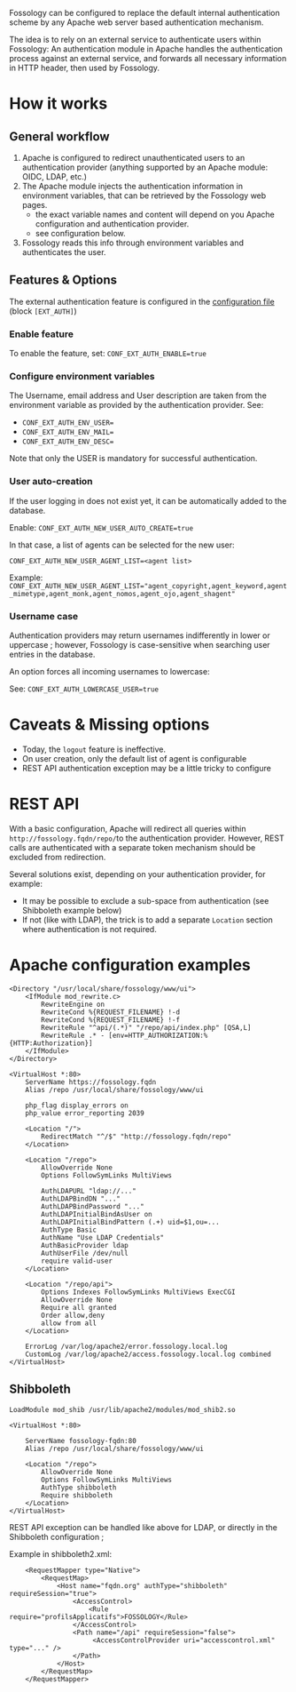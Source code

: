 Fossology can be configured to replace the default internal authentication scheme by any Apache web server based authentication mechanism.

The idea is to rely on an external service to authenticate users within Fossology: An authentication module in Apache handles the authentication process against an external service, and forwards all necessary information in HTTP header, then used by Fossology.

# How it works

## General workflow
1. Apache is configured to redirect unauthenticated users to an authentication provider (anything supported by an Apache module: OIDC, LDAP, etc.)
1. The Apache module injects the authentication information in environment variables, that can be retrieved by the Fossology web pages.
   - the exact variable names and content will depend on you Apache configuration and authentication provider.
   - see configuration below.
1. Fossology reads this info through environment variables and authenticates the user.

## Features & Options

The external authentication feature is configured in the [configuration file](https://github.com/fossology/fossology/blob/master/install/defconf/fossology.conf.in) (block `[EXT_AUTH]`)

### Enable feature
To enable the feature, set: `CONF_EXT_AUTH_ENABLE=true`

### Configure environment variables

The Username, email address and User description are taken from the environment variable as provided by the authentication provider. See:
- `CONF_EXT_AUTH_ENV_USER=`
- `CONF_EXT_AUTH_ENV_MAIL=`
- `CONF_EXT_AUTH_ENV_DESC=`

Note that only the USER is mandatory for successful authentication.

### User auto-creation

If the user logging in does not exist yet, it can be automatically added to the database.

Enable: `CONF_EXT_AUTH_NEW_USER_AUTO_CREATE=true`

In that case, a list of agents can be selected for the new user:

`CONF_EXT_AUTH_NEW_USER_AGENT_LIST=<agent list>`

Example: `CONF_EXT_AUTH_NEW_USER_AGENT_LIST="agent_copyright,agent_keyword,agent_mimetype,agent_monk,agent_nomos,agent_ojo,agent_shagent"`

### Username case

Authentication providers may return usernames indifferently in lower or uppercase ; however, Fossology is case-sensitive when searching user entries in the database.

An option forces all incoming usernames to lowercase:

See: `CONF_EXT_AUTH_LOWERCASE_USER=true`

# Caveats & Missing options

- Today, the `logout` feature is ineffective.
- On user creation, only the default list of agent is configurable
- REST API authentication exception may be a little tricky to configure

# REST API

With a basic configuration, Apache will redirect all queries within `http://fossology.fqdn/repo/`to the authentication provider.
However, REST calls are authenticated with a separate token mechanism should be excluded from redirection.

Several solutions exist, depending on your authentication provider, for example:
- It may be possible to exclude a sub-space from authentication (see Shibboleth example below)
- If not (like with LDAP), the trick is to add a separate `Location` section where authentication is not required.

# Apache configuration examples

```
<Directory "/usr/local/share/fossology/www/ui">
    <IfModule mod_rewrite.c>
        RewriteEngine on
        RewriteCond %{REQUEST_FILENAME} !-d
        RewriteCond %{REQUEST_FILENAME} !-f
        RewriteRule "^api/(.*)" "/repo/api/index.php" [QSA,L]
        RewriteRule .* - [env=HTTP_AUTHORIZATION:%{HTTP:Authorization}]
    </IfModule>
</Directory>

<VirtualHost *:80>
    ServerName https://fossology.fqdn
    Alias /repo /usr/local/share/fossology/www/ui

    php_flag display_errors on
    php_value error_reporting 2039

    <Location "/">
        RedirectMatch "^/$" "http://fossology.fqdn/repo"
    </Location>

    <Location "/repo">
        AllowOverride None
        Options FollowSymLinks MultiViews

        AuthLDAPURL "ldap://..."
        AuthLDAPBindDN "..."
        AuthLDAPBindPassword "..."
        AuthLDAPInitialBindAsUser on
        AuthLDAPInitialBindPattern (.+) uid=$1,ou=...
        AuthType Basic
        AuthName "Use LDAP Credentials"
        AuthBasicProvider ldap
        AuthUserFile /dev/null
        require valid-user
    </Location>

    <Location "/repo/api">
        Options Indexes FollowSymLinks MultiViews ExecCGI
        AllowOverride None
        Require all granted
        Order allow,deny
        allow from all
    </Location>

    ErrorLog /var/log/apache2/error.fossology.local.log
    CustomLog /var/log/apache2/access.fossology.local.log combined
</VirtualHost>
```

## Shibboleth

```
LoadModule mod_shib /usr/lib/apache2/modules/mod_shib2.so

<VirtualHost *:80>

    ServerName fossology-fqdn:80
    Alias /repo /usr/local/share/fossology/www/ui

    <Location "/repo">
        AllowOverride None
        Options FollowSymLinks MultiViews
        AuthType shibboleth
        Require shibboleth
    </Location>
</VirtualHost>
```

REST API exception can be handled like above for LDAP, or directly in the Shibboleth configuration ;

Example in shibboleth2.xml:

```
    <RequestMapper type="Native">
        <RequestMap>
            <Host name="fqdn.org" authType="shibboleth" requireSession="true">
                <AccessControl>
                    <Rule require="profilsApplicatifs">FOSSOLOGY</Rule>
                </AccessControl>
                <Path name="/api" requireSession="false">
                     <AccessControlProvider uri="accesscontrol.xml" type="..." />
                </Path>
            </Host>
        </RequestMap>
    </RequestMapper>
```

